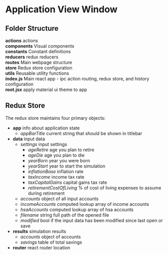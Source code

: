 # Application View Window

## Folder Structure

**actions** actions  
**components** Visual components  
**constants** Constant definitions  
**reducers** redux reducers  
**routes** Main webpage structure  
**store** Redux store configuration  
**utils** Reusable utility functions  
**index.js** Main react app - ipc action routing, redux store, and history configuration  
**root.jsx** apply material ui theme to app

## Redux Store
The redux store maintains four primary objects:  
* **app** info about application state
  * *appBarTitle* current string that should be shown in titlebar
* **data** input data
  * *settings* input settings
    * *ageRetire* age you plan to retire
    * *ageDie* age you plan to die
    * *yearBorn* year you were born
    * *yearStart* year to start the simulation
    * *inflationBase* inflation rate
    * *taxIncome* income tax rate
    * *taxCapitalGains* capital gains tax rate
    * *retirementCostOfLiving* % of cost of living expenses to assume during retirement
  * *accounts* object of all input accounts
  * *incomeAccounts* computed lookup array of income accounts
  * *hsaAccounts* computed lookup array of hsa accounts
  * *filename* string full path of the opened file
  * *modified* bool if the input data has been modified since last open or save
* **results** simulation results
  * *accounts* object of accounts
  * *savings* table of total savings
* **router** react router location